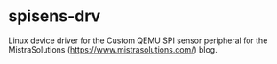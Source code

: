 # spisens-drv

Linux device driver for the Custom QEMU SPI sensor peripheral for the
MistraSolutions (<https://www.mistrasolutions.com/>) blog.

